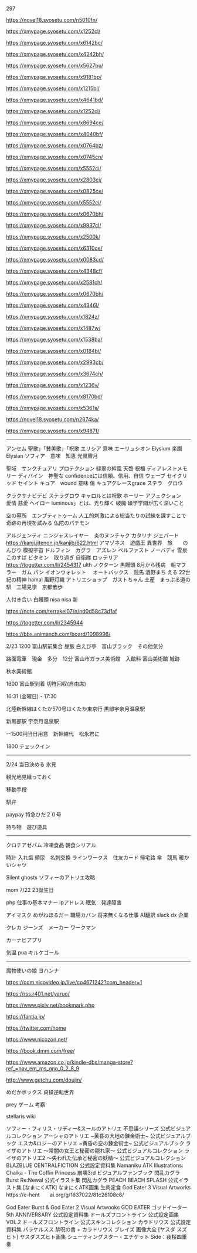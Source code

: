 297

https://novel18.syosetu.com/n5010fn/

https://xmypage.syosetu.com/x1252cl/

https://xmypage.syosetu.com/x6142bc/

https://xmypage.syosetu.com/x4242bh/

https://xmypage.syosetu.com/x5627bu/

https://xmypage.syosetu.com/x9181bp/

https://xmypage.syosetu.com/x1215bl/

https://xmypage.syosetu.com/x4641bd/

https://xmypage.syosetu.com/x1252cl/

https://xmypage.syosetu.com/x8694ce/

https://xmypage.syosetu.com/x4040bf/

https://xmypage.syosetu.com/x0764bz/

https://xmypage.syosetu.com/x0745cn/

https://xmypage.syosetu.com/x5552ci/

https://xmypage.syosetu.com/x2803cj/

https://xmypage.syosetu.com/x0825ce/





https://xmypage.syosetu.com/x5552ci/

https://xmypage.syosetu.com/x0670bh/

https://xmypage.syosetu.com/x9937cl/

https://xmypage.syosetu.com/x2500k/

https://xmypage.syosetu.com/x6310ce/

https://xmypage.syosetu.com/x0083cd/

https://xmypage.syosetu.com/x4348cf/

https://xmypage.syosetu.com/x2581ch/

https://xmypage.syosetu.com/x0670bh/

https://xmypage.syosetu.com/x4346l/

https://xmypage.syosetu.com/x1824z/

https://xmypage.syosetu.com/x1487w/

https://xmypage.syosetu.com/x1538ba/

https://xmypage.syosetu.com/x0184bi/

https://xmypage.syosetu.com/x2993cb/

https://xmypage.syosetu.com/x3674ch/

https://xmypage.syosetu.com/x1236v/

https://xmypage.syosetu.com/x8170bd/

https://xmypage.syosetu.com/x5361s/

https://novel18.syosetu.com/n2874ka/

https://xmypage.syosetu.com/x9487f/

------
アンセム 聖歌」「賛美歌」「祝歌
エリシア 意味
エーリュシオン Elysium 楽園 Elysian
ソフィア　意味　知恵
光風霽月

聖域　サンクチュアリ
プロテクション
緑翠の絆風
天啓
祝福
ディアレストメモリー
ディバイン　神聖な
confidenceには信頼、信用、自信
ウェーブ
セイクリッド
セイント
キュア　wound 意味 傷
キュアグレースgrace
ステラ　グロウ

クラクサナビデビ
ステラグロウ
キャロルとは祝歌
ホーリー
アフェクション　愛情
慈愛
ヘイロー
luminous」とは、光り輝く
破魔
碩学学問が広く深いこと



空の墓所　エンプティトゥーム
人工的刺激による総当たりの試練を課すことで奇跡の再現を試みる  仏陀のパチモン

アルジェンティ ニンジャスレイヤー　炎のヌンチャク
カタリナ
ジェパード https://kanji.jitenon.jp/kanjib/622.html
アマゾネス　遊戯王
異世界　旅　　のんびり 模擬宇宙
ドルフィン　カグラ　アズレン
ベルファスト ノーバディ 雪泉 このすば ビタミン　取り過ぎ 自衛隊
ロッテリア
https://togetter.com/li/2454317
ulth ノクターン 黒饅頭
8月から残病　朝マフラー　ガム パン
イオンウォレット　
オートバックス　競馬
酒野まち
える
22世紀の精神
hamal
風野灯織
アトリエショップ　ガストちゃん
土産　まっぷる道の駅　工場見学　京都散歩


人付き合い
白饅頭 nisa
nisa 新

https://note.com/terrakei07/n/nd0d58c73d1af

https://togetter.com/li/2345944

https://bbs.animanch.com/board/1098996/


2/23
1200 富山駅前集合
昼飯
白えび亭　富山ブラック　その他気分

路面電車　現金　多分　12分
富山市ガラス美術館　入館料
富山美術館
城跡

秋水美術館



1600 富山駅到着
切符回収(自由席)


16:31 (金曜日) - 17:30

北陸新幹線はくたか570号はくたか東京行
黒部宇奈月温泉駅

新黒部駅
宇奈月温泉駅

--1500円当日用意　新幹線代　松永君に　



1800 チェックイン

------------------------------------------
2/24
当日決める
氷見

観光地見繕っておく

移動手段

駅弁

paypay
特急ひだ２０号

持ち物　遊び道具




---------------------



クロチアゼパム
冷凍食品
朝食シリアル


時計
入れ歯
頻尿　名刺交換
ラインワークス　住友カード
帰宅路
傘　競馬
暖かいシャツ



Silent ghosts
ソフィーのアトリエ攻略 

mom 7/22 23誕生日

php 仕事の基本マナー
ipアドレス
眠気　発達障害

アイマスク
めがねほるだー
職場カバン
将来無くなる仕事
AI翻訳
slack
dx 企業

クレカ
ジーンズ　メーカー
ワークマン

カーナビアプリ

気温
pua
キルケゴール

----------------------

魔物使いの娘
ヨハンナ

https://com.nicovideo.jp/live/co4671242?com_header=1

https://rss.r401.net/yaruo/

https://www.pixiv.net/bookmark.php

https://fantia.jp/

https://twitter.com/home

https://www.nicozon.net/

https://book.dmm.com/free/

https://www.amazon.co.jp/kindle-dbs/manga-store?ref_=nav_em_ms_gno_0_2_8_9

http://www.getchu.com/doujin/

めだかボックス 
貞操逆転世界

prey ゲーム 考察

stellaris wiki

ソフィー・フィリス・リディー&スールのアトリエ 不思議シリーズ 公式ビジュアルコレクション
アーシャのアトリエ ~黄昏の大地の錬金術士~ 公式ビジュアルブック
エスカ&ロジーのアトリエ ~黄昏の空の錬金術士~ 公式ビジュアルブック
ライザのアトリエ ～常闇の女王と秘密の隠れ家～ 公式ビジュアルコレクション
ライザのアトリエ2 ～失われた伝承と秘密の妖精～ 公式ビジュアルコレクション
BLAZBLUE CENTRALFICTION 公式設定資料集
Namaniku ATK Illustrations: Chaika - The Coffin Princess
崩壊3rd ビジュアルファンブック
閃乱カグラ Burst Re:Newal 公式イラスト集
閃乱カグラ PEACH BEACH SPLASH 公式イラスト集
[なまにくATK] なまにくATK画集 生肉定食
God Eater 3 Visual Artworks
https://e-hent　　ai.org/g/1637022/81c26108c6/

God Eater Burst & God Eater 2 Visual Artwooks
GOD EATER ゴッドイーター 5th ANNIVERSARY 公式設定資料集
ドールズフロントライン 公式設定画集 VOL.2
ドールズフロントライン 公式スキンコレクション
カラドリウス 公式設定資料集 パラケルスス 禁呪の書 + カラドリウス ブレイズ 画像大全
[ヤスダ スズヒト] ヤスダスズヒト画集 シューティングスター・エチケット Side：夜桜四重奏


